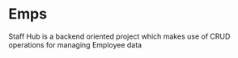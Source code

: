 # Emps
Staff Hub is a backend oriented project which makes use of CRUD operations for managing Employee data
